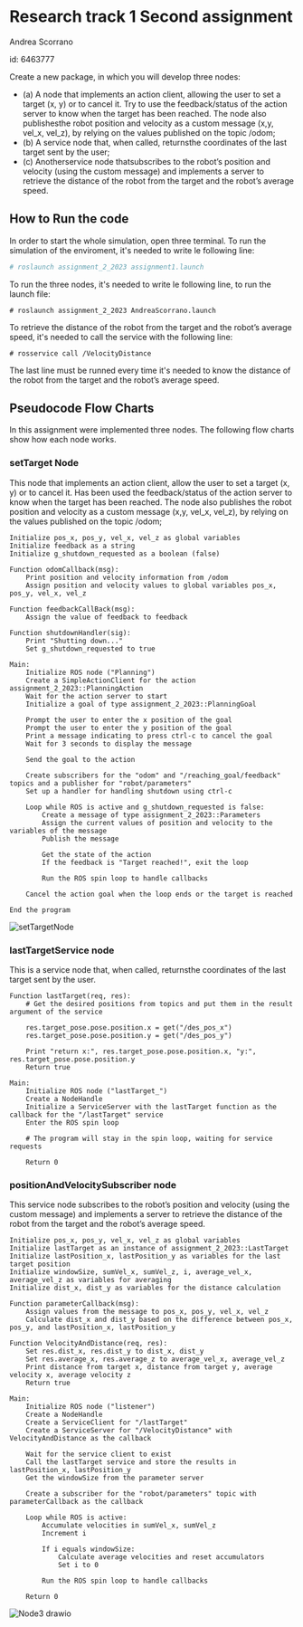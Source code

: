Research track 1 Second assignment
==================
Andrea Scorrano

id: 6463777

 Create a new package, in which you will develop three nodes:
- (a) A node that implements an action client, allowing the user to set a target (x, y) or to cancel it. Try to use the
feedback/status of the action server to know when the target has been reached. The node also publishesthe
robot position and velocity as a custom message (x,y, vel_x, vel_z), by relying on the values published on the
topic /odom;
- (b) A service node that, when called, returnsthe coordinates of the last target sent by the user;
- (c) Anotherservice node thatsubscribes to the robot’s position and velocity (using the custom message) and
implements a server to retrieve the distance of the robot from the target and the robot’s average speed.

## How to Run the code
In order to start the whole simulation, open three terminal.
To run the simulation of the enviroment, it's needed to write le following line:

```bash
# roslaunch assignment_2_2023 assignment1.launch

```
To run the three nodes, it's needed to write le following line, to run the launch file:

```
# roslaunch assignment_2_2023 AndreaScorrano.launch 
```
To retrieve the distance of the robot from the target and the robot’s average speed, it's needed to call the service with the following line:

```
# rosservice call /VelocityDistance 
```

The last line must be runned every time it's needed to know the distance of the robot from the target and the robot’s average speed. 

## Pseudocode Flow Charts ##

In this assignment were implemented three nodes. The following flow charts show how each node works.

### setTarget Node ###
This node that implements an action client, allow the user to set a target (x, y) or to cancel it. Has been used the feedback/status of the action server to know when the target has been reached. The node also publishes the robot position and velocity as a custom message (x,y, vel_x, vel_z), by relying on the values published on the topic /odom;
```
Initialize pos_x, pos_y, vel_x, vel_z as global variables
Initialize feedback as a string
Initialize g_shutdown_requested as a boolean (false)

Function odomCallback(msg):
    Print position and velocity information from /odom
    Assign position and velocity values to global variables pos_x, pos_y, vel_x, vel_z

Function feedbackCallBack(msg):
    Assign the value of feedback to feedback

Function shutdownHandler(sig):
    Print "Shutting down..."
    Set g_shutdown_requested to true

Main:
    Initialize ROS node ("Planning")
    Create a SimpleActionClient for the action assignment_2_2023::PlanningAction
    Wait for the action server to start
    Initialize a goal of type assignment_2_2023::PlanningGoal

    Prompt the user to enter the x position of the goal
    Prompt the user to enter the y position of the goal
    Print a message indicating to press ctrl-c to cancel the goal
    Wait for 3 seconds to display the message

    Send the goal to the action

    Create subscribers for the "odom" and "/reaching_goal/feedback" topics and a publisher for "robot/parameters"
    Set up a handler for handling shutdown using ctrl-c

    Loop while ROS is active and g_shutdown_requested is false:
        Create a message of type assignment_2_2023::Parameters
        Assign the current values of position and velocity to the variables of the message
        Publish the message

        Get the state of the action
        If the feedback is "Target reached!", exit the loop

        Run the ROS spin loop to handle callbacks

    Cancel the action goal when the loop ends or the target is reached

End the program
```
![setTargetNode](https://github.com/AndreaScorr/ResearchTrackAssignment2AndreaScorrano/assets/40230364/8eac8264-e023-4582-9e70-fcd4095e04f8)

### lastTargetService node ###
This is a service node that, when called, returnsthe coordinates of the last target sent by the user.
```
Function lastTarget(req, res):
    # Get the desired positions from topics and put them in the result argument of the service
    
    res.target_pose.pose.position.x = get("/des_pos_x")
    res.target_pose.pose.position.y = get("/des_pos_y")

    Print "return x:", res.target_pose.pose.position.x, "y:", res.target_pose.pose.position.y
    Return true

Main:
    Initialize ROS node ("lastTarget_")
    Create a NodeHandle
    Initialize a ServiceServer with the lastTarget function as the callback for the "/lastTarget" service
    Enter the ROS spin loop

    # The program will stay in the spin loop, waiting for service requests

    Return 0
```

### positionAndVelocitySubscriber node ###
This service node subscribes to the robot’s position and velocity (using the custom message) and implements a server to retrieve the distance of the robot from the target and the robot’s average speed.

```
Initialize pos_x, pos_y, vel_x, vel_z as global variables
Initialize lastTarget as an instance of assignment_2_2023::LastTarget
Initialize lastPosition_x, lastPosition_y as variables for the last target position
Initialize windowSize, sumVel_x, sumVel_z, i, average_vel_x, average_vel_z as variables for averaging
Initialize dist_x, dist_y as variables for the distance calculation

Function parameterCallback(msg):
    Assign values from the message to pos_x, pos_y, vel_x, vel_z
    Calculate dist_x and dist_y based on the difference between pos_x, pos_y, and lastPosition_x, lastPosition_y

Function VelocityAndDistance(req, res):
    Set res.dist_x, res.dist_y to dist_x, dist_y
    Set res.average_x, res.average_z to average_vel_x, average_vel_z
    Print distance from target x, distance from target y, average velocity x, average velocity z
    Return true

Main:
    Initialize ROS node ("listener")
    Create a NodeHandle
    Create a ServiceClient for "/lastTarget"
    Create a ServiceServer for "/VelocityDistance" with VelocityAndDistance as the callback

    Wait for the service client to exist
    Call the lastTarget service and store the results in lastPosition_x, lastPosition_y
    Get the windowSize from the parameter server

    Create a subscriber for the "robot/parameters" topic with parameterCallback as the callback

    Loop while ROS is active:
        Accumulate velocities in sumVel_x, sumVel_z
        Increment i

        If i equals windowSize:
            Calculate average velocities and reset accumulators
            Set i to 0

        Run the ROS spin loop to handle callbacks

    Return 0

```

![Node3 drawio](https://github.com/AndreaScorr/ResearchTrackAssignment2AndreaScorrano/assets/40230364/6126baac-d393-4de9-b2f1-33e7e1fb104e)


